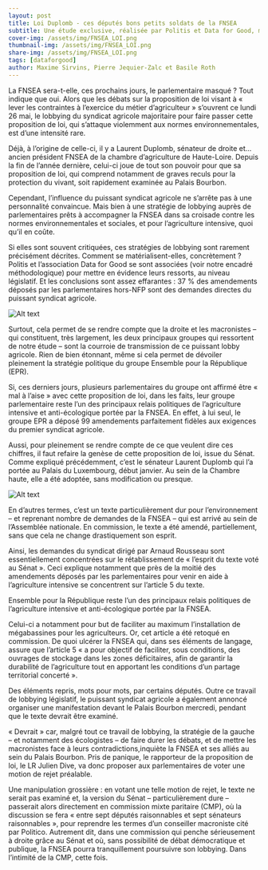 ```yaml
---
layout: post
title: Loi Duplomb - ces députés bons petits soldats de la FNSEA
subtitle: Une étude exclusive, réalisée par Politis et Data for Good, montre l’influence majeure de la FNSEA sur les débats de la loi Duplomb.
cover-img: /assets/img/FNSEA_LOI.png
thumbnail-img: /assets/img/FNSEA_LOI.png
share-img: /assets/img/FNSEA_LOI.png
tags: [dataforgood]
author: Maxime Sirvins, Pierre Jequier-Zalc et Basile Roth
---
```


La FNSEA sera-t-elle, ces prochains jours, le parlementaire masqué ? Tout indique que oui. Alors que les débats sur la proposition de loi visant à « lever les contraintes à l’exercice du métier d’agriculteur » s’ouvrent ce lundi 26 mai, le lobbying du syndicat agricole majoritaire pour faire passer cette proposition de loi, qui s’attaque violemment aux normes environnementales, est d’une intensité rare.

Déjà, à l’origine de celle-ci, il y a Laurent Duplomb, sénateur de droite et… ancien président FNSEA de la chambre d’agriculture de Haute-Loire. Depuis la fin de l’année dernière, celui-ci joue de tout son pouvoir pour que sa proposition de loi, qui comprend notamment de graves reculs pour la protection du vivant, soit rapidement examinée au Palais Bourbon.

Cependant, l’influence du puissant syndicat agricole ne s’arrête pas à une personnalité convaincue. Mais bien à une stratégie de lobbying auprès de parlementaires prêts à accompagner la FNSEA dans sa croisade contre les normes environnementales et sociales, et pour l’agriculture intensive, quoi qu’il en coûte.

Si elles sont souvent critiquées, ces stratégies de lobbying sont rarement précisément décrites. Comment se matérialisent-elles, concrètement ? Politis et l’association Data for Good se sont associées (voir notre encadré méthodologique) pour mettre en évidence leurs ressorts, au niveau législatif. Et les conclusions sont assez effarantes : 37 % des amendements déposés par les parlementaires hors-NFP sont des demandes directes du puissant syndicat agricole.

![Alt text](/Users/basileroth/Desktop/Code/basileroth75.github.io/assets/img/fnsea/DATA_FNSEA_1-2048x1112.png "a title")

Surtout, cela permet de se rendre compte que la droite et les macronistes – qui constituent, très largement, les deux principaux groupes qui ressortent de notre étude – sont la courroie de transmission de ce puissant lobby agricole. Rien de bien étonnant, même si cela permet de dévoiler pleinement la stratégie politique du groupe Ensemble pour la République (EPR).

Si, ces derniers jours, plusieurs parlementaires du groupe ont affirmé être « mal à l’aise » avec cette proposition de loi, dans les faits, leur groupe parlementaire reste l’un des principaux relais politiques de l’agriculture intensive et anti-écologique portée par la FNSEA. En effet, à lui seul, le groupe EPR a déposé 99 amendements parfaitement fidèles aux exigences du premier syndicat agricole.

Aussi, pour pleinement se rendre compte de ce que veulent dire ces chiffres, il faut refaire la genèse de cette proposition de loi, issue du Sénat. Comme expliqué précédemment, c’est le sénateur Laurent Duplomb qui l’a portée au Palais du Luxembourg, début janvier. Au sein de la Chambre haute, elle a été adoptée, sans modification ou presque.

![Alt text](/Users/basileroth/Desktop/Code/basileroth75.github.io/assets/img/fnsea/DATA_FNSEA_2-2048x1112.png "a title")

En d’autres termes, c’est un texte particulièrement dur pour l’environnement – et reprenant nombre de demandes de la FNSEA – qui est arrivé au sein de l’Assemblée nationale. En commission, le texte a été amendé, partiellement, sans que cela ne change drastiquement son esprit.

Ainsi, les demandes du syndicat dirigé par Arnaud Rousseau sont essentiellement concentrées sur le rétablissement de « l’esprit du texte voté au Sénat ». Ceci explique notamment que près de la moitié des amendements déposés par les parlementaires pour venir en aide à l’agriculture intensive se concentrent sur l’article 5 du texte.

Ensemble pour la République reste l’un des principaux relais politiques de l’agriculture intensive et anti-écologique portée par la FNSEA.

Celui-ci a notamment pour but de faciliter au maximum l’installation de mégabassines pour les agriculteurs. Or, cet article a été retoqué en commission. De quoi ulcérer la FNSEA qui, dans ses éléments de langage, assure que l’article 5 « a pour objectif de faciliter, sous conditions, des ouvrages de stockage dans les zones déficitaires, afin de garantir la durabilité de l’agriculture tout en apportant les conditions d’un partage territorial concerté ».

Des éléments repris, mots pour mots, par certains députés. Outre ce travail de lobbying législatif, le puissant syndicat agricole a également annoncé organiser une manifestation devant le Palais Bourbon mercredi, pendant que le texte devrait être examiné.

« Devrait » car, malgré tout ce travail de lobbying, la stratégie de la gauche – et notamment des écologistes – de faire durer les débats, et de mettre les macronistes face à leurs contradictions,inquiète la FNSEA et ses alliés au sein du Palais Bourbon. Pris de panique, le rapporteur de la proposition de loi, le LR Julien Dive, va donc proposer aux parlementaires de voter une motion de rejet préalable.

Une manipulation grossière : en votant une telle motion de rejet, le texte ne serait pas examiné et, la version du Sénat – particulièrement dure – passerait alors directement en commission mixte paritaire (CMP), où la discussion se fera « entre sept députés raisonnables et sept sénateurs raisonnables », pour reprendre les termes d’un conseiller macroniste cité par Politico. Autrement dit, dans une commission qui penche sérieusement à droite grâce au Sénat et où, sans possibilité de débat démocratique et publique, la FNSEA pourra tranquillement poursuivre son lobbying. Dans l’intimité de la CMP, cette fois.